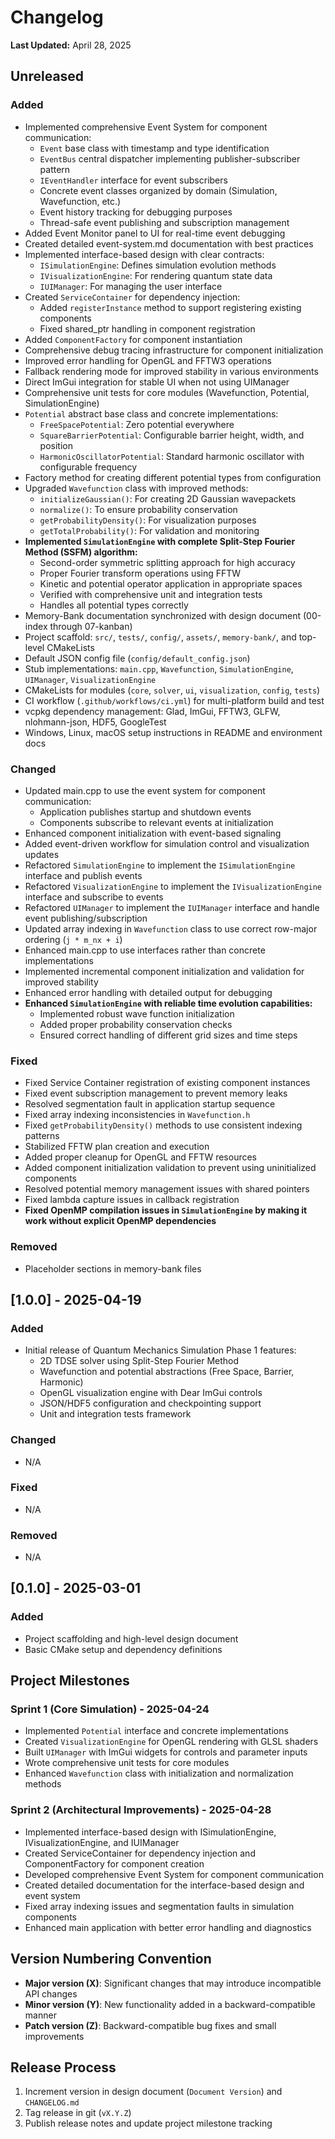 # Changelog

**Last Updated:** April 28, 2025

## Unreleased

### Added
- Implemented comprehensive Event System for component communication:
  - `Event` base class with timestamp and type identification
  - `EventBus` central dispatcher implementing publisher-subscriber pattern
  - `IEventHandler` interface for event subscribers
  - Concrete event classes organized by domain (Simulation, Wavefunction, etc.)
  - Event history tracking for debugging purposes
  - Thread-safe event publishing and subscription management
- Added Event Monitor panel to UI for real-time event debugging
- Created detailed event-system.md documentation with best practices
- Implemented interface-based design with clear contracts:
  - `ISimulationEngine`: Defines simulation evolution methods
  - `IVisualizationEngine`: For rendering quantum state data
  - `IUIManager`: For managing the user interface
- Created `ServiceContainer` for dependency injection:
  - Added `registerInstance` method to support registering existing components
  - Fixed shared_ptr handling in component registration
- Added `ComponentFactory` for component instantiation
- Comprehensive debug tracing infrastructure for component initialization
- Improved error handling for OpenGL and FFTW3 operations
- Fallback rendering mode for improved stability in various environments
- Direct ImGui integration for stable UI when not using UIManager
- Comprehensive unit tests for core modules (Wavefunction, Potential, SimulationEngine)
- `Potential` abstract base class and concrete implementations:
  - `FreeSpacePotential`: Zero potential everywhere
  - `SquareBarrierPotential`: Configurable barrier height, width, and position
  - `HarmonicOscillatorPotential`: Standard harmonic oscillator with configurable frequency
- Factory method for creating different potential types from configuration
- Upgraded `Wavefunction` class with improved methods:
  - `initializeGaussian()`: For creating 2D Gaussian wavepackets
  - `normalize()`: To ensure probability conservation
  - `getProbabilityDensity()`: For visualization purposes
  - `getTotalProbability()`: For validation and monitoring
- **Implemented `SimulationEngine` with complete Split-Step Fourier Method (SSFM) algorithm:**
  - Second-order symmetric splitting approach for high accuracy
  - Proper Fourier transform operations using FFTW
  - Kinetic and potential operator application in appropriate spaces
  - Verified with comprehensive unit and integration tests
  - Handles all potential types correctly
- Memory-Bank documentation synchronized with design document (00-index through 07-kanban)
- Project scaffold: `src/`, `tests/`, `config/`, `assets/`, `memory-bank/`, and top-level CMakeLists
- Default JSON config file (`config/default_config.json`)
- Stub implementations: `main.cpp`, `Wavefunction`, `SimulationEngine`, `UIManager`, `VisualizationEngine`
- CMakeLists for modules (`core`, `solver`, `ui`, `visualization`, `config`, `tests`)
- CI workflow (`.github/workflows/ci.yml`) for multi-platform build and test
- vcpkg dependency management: Glad, ImGui, FFTW3, GLFW, nlohmann-json, HDF5, GoogleTest
- Windows, Linux, macOS setup instructions in README and environment docs

### Changed
- Updated main.cpp to use the event system for component communication:
  - Application publishes startup and shutdown events
  - Components subscribe to relevant events at initialization
- Enhanced component initialization with event-based signaling
- Added event-driven workflow for simulation control and visualization updates
- Refactored `SimulationEngine` to implement the `ISimulationEngine` interface and publish events
- Refactored `VisualizationEngine` to implement the `IVisualizationEngine` interface and subscribe to events
- Refactored `UIManager` to implement the `IUIManager` interface and handle event publishing/subscription
- Updated array indexing in `Wavefunction` class to use correct row-major ordering (`j * m_nx + i`)
- Enhanced main.cpp to use interfaces rather than concrete implementations
- Implemented incremental component initialization and validation for improved stability
- Enhanced error handling with detailed output for debugging
- **Enhanced `SimulationEngine` with reliable time evolution capabilities:**
  - Implemented robust wave function initialization
  - Added proper probability conservation checks
  - Ensured correct handling of different grid sizes and time steps

### Fixed
- Fixed Service Container registration of existing component instances
- Fixed event subscription management to prevent memory leaks
- Resolved segmentation fault in application startup sequence
- Fixed array indexing inconsistencies in `Wavefunction.h`
- Fixed `getProbabilityDensity()` methods to use consistent indexing patterns
- Stabilized FFTW plan creation and execution
- Added proper cleanup for OpenGL and FFTW resources
- Added component initialization validation to prevent using uninitialized components
- Resolved potential memory management issues with shared pointers
- Fixed lambda capture issues in callback registration
- **Fixed OpenMP compilation issues in `SimulationEngine` by making it work without explicit OpenMP dependencies**

### Removed
- Placeholder sections in memory-bank files

## [1.0.0] - 2025-04-19

### Added
- Initial release of Quantum Mechanics Simulation Phase 1 features:
  - 2D TDSE solver using Split-Step Fourier Method
  - Wavefunction and potential abstractions (Free Space, Barrier, Harmonic)
  - OpenGL visualization engine with Dear ImGui controls
  - JSON/HDF5 configuration and checkpointing support
  - Unit and integration tests framework

### Changed
- N/A

### Fixed
- N/A

### Removed
- N/A

## [0.1.0] - 2025-03-01

### Added
- Project scaffolding and high-level design document
- Basic CMake setup and dependency definitions

## Project Milestones

### Sprint 1 (Core Simulation) - 2025-04-24
- Implemented `Potential` interface and concrete implementations
- Created `VisualizationEngine` for OpenGL rendering with GLSL shaders
- Built `UIManager` with ImGui widgets for controls and parameter inputs
- Wrote comprehensive unit tests for core modules
- Enhanced `Wavefunction` class with initialization and normalization methods

### Sprint 2 (Architectural Improvements) - 2025-04-28
- Implemented interface-based design with ISimulationEngine, IVisualizationEngine, and IUIManager
- Created ServiceContainer for dependency injection and ComponentFactory for component creation
- Developed comprehensive Event System for component communication
- Created detailed documentation for the interface-based design and event system
- Fixed array indexing issues and segmentation faults in simulation components
- Enhanced main application with better error handling and diagnostics

## Version Numbering Convention

- **Major version (X)**: Significant changes that may introduce incompatible API changes
- **Minor version (Y)**: New functionality added in a backward-compatible manner
- **Patch version (Z)**: Backward-compatible bug fixes and small improvements

## Release Process
1. Increment version in design document (`Document Version`) and `CHANGELOG.md`
2. Tag release in git (`vX.Y.Z`)
3. Publish release notes and update project milestone tracking